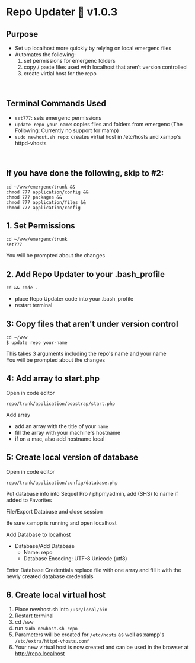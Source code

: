 # Repo Updater 🚀 v1.0.3

## Purpose
+ Set up localhost more quickly by relying on local emergenc files
+ Automates the following:
    1. set permissions for emergenc folders
    2. copy / paste files used with localhost that aren't version controlled
    3. create virtial host for the repo
<br >

## Terminal Commands Used
+ `set777`: sets emergenc permissions
+ `update repo your-name`: copies files and folders from emergenc
(The Following: Currently no support for mamp)
+ `sudo newhost.sh repo`: creates virtial host in /etc/hosts and xampp's httpd-vhosts
<br >


## If you have done the following, skip to #2:
```
cd ~/www/emergenc/trunk &&
chmod 777 application/config &&
chmod 777 packages &&
chmod 777 application/files &&
chmod 777 application/config
```


## 1. Set Permissions
```
cd ~/www/emergenc/trunk
set777
```
You will be prompted about the changes


## 2. Add Repo Updater to your .bash_profile
```
cd && code .
```
+ place Repo Updater code into your .bash_profile
+ restart terminal


## 3: Copy files that aren't under version control
```
cd ~/www
$ update repo your-name
```
This takes 3 arguments including the repo's name and your name 
<br >
You will be prompted about the changes


## 4: Add array to start.php
Open in code editor
```
repo/trunk/application/boostrap/start.php
```
Add array
+ add an array with the title of your `name`
+ fill the array with your machine's hostname
+ if on a mac, also add hostname.local


## 5: Create local version of database
Open in code editor
```
repo/trunk/application/config/database.php
```

Put database info into Sequel Pro / phpmyadmin, add (SHS) to name if added to Favorites

File/Export Database and close session

Be sure xampp is running and open localhost

Add Database to localhost
+ Database/Add Database
    - Name: repo
    - Database Encoding: UTF-8 Unicode (utf8)

Enter Database Credentials
replace file with one array and fill it with the newly created database credentials

## 6. Create local virtual host
1. Place newhost.sh into `/usr/local/bin`
2. Restart terminal
3. cd `/www`
4. run `sudo newhost.sh repo`
5. Parameters will be created for `/etc/hosts` as well as xampp's `/etc/extra/httpd-vhosts.conf`
6. Your new virtual host is now created and can be used in the browser at http://repo.localhost